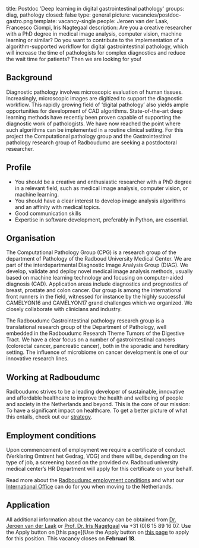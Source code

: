 title: Postdoc 'Deep learning in digital gastrointestinal pathology'
groups: diag, pathology
closed: false
type: general
picture: vacancies/postdoc-gastro.png
template: vacancy-single
people: Jeroen van der Laak, Francesco Ciompi, Iris Nagtegaal
description: Are you a creative researcher with a PhD degree in medical image analysis, computer vision, machine learning or similar? Do you want to contribute to the implementation of a algorithm-supported workflow for digital gastrointestinal pathology, which will increase the time of pathologists for complex diagnostics and reduce the wait time for patients? Then we are looking for you!

## Background

Diagnostic pathology involves microscopic evaluation of human tissues. Increasingly, microscopic images are digitized to support the diagnostic workflow. This rapidly growing field of ‘digital pathology’ also yields ample opportunities for development of CAD algorithms. State-of-the-art deep learning methods have recently been proven capable of supporting the diagnostic work of pathologists. We have now reached the point where such algorithms can be implemented in a routine clinical setting. For this project the Computational pathology group and the Gastrointestinal pathology research group of Radboudumc are seeking a postdoctoral researcher.

## Profile

* You should be a creative and enthusiastic researcher with a PhD degree in a relevant field, such as medical image analysis, computer vision, or machine learning.
* You should have a clear interest to develop image analysis algorithms and an affinity with medical topics.
* Good communication skills
* Expertise in software development, preferably in Python, are essential.


## Organisation

The Computational Pathology Group (CPG) is a research group of the department of Pathology of the Radboud University Medical Center.  We are part of the interdepartmental Diagnostic Image Analysis Group (DIAG). We develop, validate and deploy novel medical image analysis methods, usually based on machine learning technology and focusing on computer-aided diagnosis (CAD). Application areas include diagnostics and prognostics of breast, prostate and colon cancer. Our group is among the international front runners in the field, witnessed for instance by the highly successful CAMELYON16 and CAMELYON17 grand challenges which we organized. We closely collaborate with clinicians and industry.

The Radboudumc Gastrointestinal pathology research group is a translational research  group of the Department of Pathology, well embedded in the Radboudumc Research Theme Tumors of the Digestive Tract. We have a clear focus on a number of gastrointestinal cancers (colorectal cancer, pancreatic cancer), both in the sporadic and hereditary setting. The influence of microbiome on cancer development is one of our innovative research lines.

## Working at Radboudumc

Radboudumc strives to be a leading developer of sustainable, innovative and affordable healthcare to improve the health and wellbeing of people and society in the Netherlands and beyond. This is the core of our mission: To have a significant impact on healthcare. To get a better picture of what this entails, check out our [strategy](https://www.radboudumc.nl/en/about-radboudumc/our-strategy).

## Employment conditions

Upon commencement of employment we require a certificate of conduct (Verklaring Omtrent het Gedrag, VOG) and there will be, depending on the type of job, a screening based on the provided cv. Radboud university medical center’s HR Department will apply for this certificate on your behalf.

Read more about the [Radboudumc employment conditions](https://www.radboudumc.nl/en/working-at/terms-and-conditions) and what our [International Office](https://www.radboudumc.nl/en/working-at/international-office) can do for you when moving to the Netherlands.


## Application

All additional information about the vacancy can be obtained from [Dr. Jeroen van der Laak](mailto:jeroen.vanderlaak@radboudumc.nl) or [Prof. Dr. Iris Nagetgaal](mailto:iris.nagtegaal@radboudumc.nl) via +31 (0)6 15 89 16 07. Use the Apply button on [this page](Use the Apply button on [this page](https://www.radboudumc.nl/en/vacancies/76181-phd-candidate-for-development-and-validation-of-machine-learning-based-histopathological-skin-) to apply for this position. This vacancy closes on **Februari 18**.
